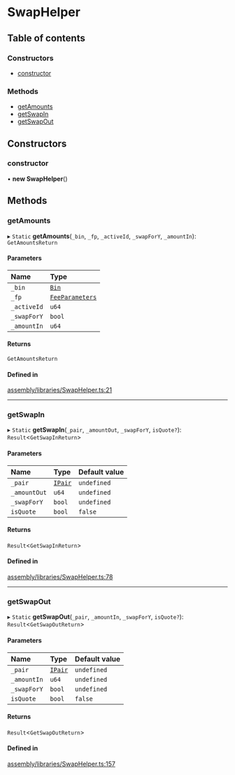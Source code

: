 # SwapHelper

## Table of contents

### Constructors

- [constructor](SwapHelper.md#constructor)

### Methods

- [getAmounts](SwapHelper.md#getamounts)
- [getSwapIn](SwapHelper.md#getswapin)
- [getSwapOut](SwapHelper.md#getswapout)

## Constructors

### constructor

• **new SwapHelper**()

## Methods

### getAmounts

▸ `Static` **getAmounts**(`_bin`, `_fp`, `_activeId`, `_swapForY`, `_amountIn`): `GetAmountsReturn`

#### Parameters

| Name | Type |
| :------ | :------ |
| `_bin` | [`Bin`](Bin.md) |
| `_fp` | [`FeeParameters`](FeeParameters.md) |
| `_activeId` | `u64` |
| `_swapForY` | `bool` |
| `_amountIn` | `u64` |

#### Returns

`GetAmountsReturn`

#### Defined in

[assembly/libraries/SwapHelper.ts:21](https://github.com/dusaprotocol/v2.1/blob/ec71883/assembly/libraries/SwapHelper.ts#L21)

___

### getSwapIn

▸ `Static` **getSwapIn**(`_pair`, `_amountOut`, `_swapForY`, `isQuote?`): `Result`<`GetSwapInReturn`\>

#### Parameters

| Name | Type | Default value |
| :------ | :------ | :------ |
| `_pair` | [`IPair`](IPair.md) | `undefined` |
| `_amountOut` | `u64` | `undefined` |
| `_swapForY` | `bool` | `undefined` |
| `isQuote` | `bool` | `false` |

#### Returns

`Result`<`GetSwapInReturn`\>

#### Defined in

[assembly/libraries/SwapHelper.ts:78](https://github.com/dusaprotocol/v2.1/blob/ec71883/assembly/libraries/SwapHelper.ts#L78)

___

### getSwapOut

▸ `Static` **getSwapOut**(`_pair`, `_amountIn`, `_swapForY`, `isQuote?`): `Result`<`GetSwapOutReturn`\>

#### Parameters

| Name | Type | Default value |
| :------ | :------ | :------ |
| `_pair` | [`IPair`](IPair.md) | `undefined` |
| `_amountIn` | `u64` | `undefined` |
| `_swapForY` | `bool` | `undefined` |
| `isQuote` | `bool` | `false` |

#### Returns

`Result`<`GetSwapOutReturn`\>

#### Defined in

[assembly/libraries/SwapHelper.ts:157](https://github.com/dusaprotocol/v2.1/blob/ec71883/assembly/libraries/SwapHelper.ts#L157)
